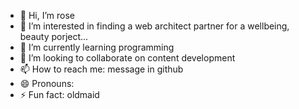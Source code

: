 - 👋 Hi, I’m rose
- 👀 I’m interested in finding a web architect partner for a wellbeing, beauty porject...
- 🌱 I’m currently learning programming
- 💞️ I’m looking to collaborate on content development
- 📫 How to reach me: message in github
- 😄 Pronouns: 
- ⚡ Fun fact: oldmaid

<!---
rose77s/rose77s is a ✨ special ✨ repository because its `README.md` (this file) appears on your GitHub profile.
You can click the Preview link to take a look at your changes.
--->

